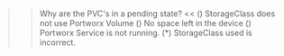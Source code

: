 </br>

>> Why are the PVC's in a pending state? <<
() StorageClass does not use Portworx Volume
() No space left in the device
() Portworx Service is not running.
(*) StorageClass used is incorrect.
